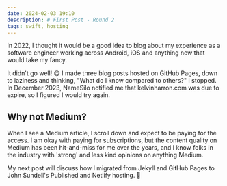 ```yaml
---
date: 2024-02-03 19:10
description: # First Post - Round 2 
tags: swift, hosting
---
```


In 2022, I thought it would be a good idea to blog about my experience as a software engineer working across Android, iOS and anything new that would take my fancy.

It didn't go well! 😋 I made three blog posts hosted on GitHub Pages, down to laziness and thinking, "What do I know compared to others?" I stopped. In December 2023, NameSilo notified me that kelvinharron.com was due to expire, so I figured I would try again.

## Why not Medium?

When I see a Medium article, I scroll down and expect to be paying for the access. I am okay with paying for subscriptions, but the content quality on Medium has been hit-and-miss for me over the years, and I know folks in the industry with 'strong' and less kind opinions on anything Medium.

My next post will discuss how I migrated from Jekyll and GitHub Pages to John Sundell's Published and Netlify hosting. 🤝
